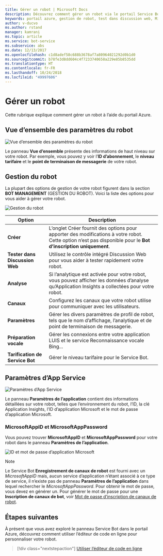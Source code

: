 ```yaml
---
title: Gérer un robot | Microsoft Docs
description: Découvrez comment gérer un robot via le portail Service Bot.
keywords: portail azure, gestion de robot, test dans discussion web, MicrosoftAppID, MicrosoftAppPassword, paramètres ’application
author: v-ducvo
ms.author: rstand
manager: kamrani
ms.topic: article
ms.service: bot-service
ms.subservice: abs
ms.date: 12/13/2017
ms.openlocfilehash: c1d8adef58c688b3678af7a80964021292d0b1d0
ms.sourcegitcommit: b78fe3d8dd604c4f7233740658a229e85b8535dd
ms.translationtype: HT
ms.contentlocale: fr-FR
ms.lasthandoff: 10/24/2018
ms.locfileid: "49997606"
---
```

# <a name="manage-a-bot"></a>Gérer un robot

Cette rubrique explique comment gérer un robot à l’aide du portail Azure.

## <a name="bot-settings-overview"></a>Vue d’ensemble des paramètres du robot

![Vue d’ensemble des paramètres du robot](~/media/azure-manage-a-bot/overview.png)

Le panneau **Vue d’ensemble** présente des informations de haut niveau sur votre robot. Par exemple, vous pouvez y voir l’**ID d’abonnement**, le **niveau tarifaire** et le **point de terminaison de messagerie** de votre robot.

## <a name="bot-management"></a>Gestion du robot

 La plupart des options de gestion de votre robot figurent dans la section **BOT MANAGEMENT** (GESTION DU ROBOT). Voici la liste des options pour vous aider à gérer votre robot.

![Gestion du robot](~/media/azure-manage-a-bot/bot-management.png)

| Option |  Description |
| ---- | ---- |
| **Créer** | L’onglet Créer fournit des options pour apporter des modifications à votre robot. Cette option n’est pas disponible pour le **Bot d’inscription uniquement**. |
| **Tester dans Discussion Web** | Utilisez le contrôle intégré Discussion Web pour vous aider à tester rapidement votre robot. |
| **Analyse** | Si l’analytique est activée pour votre robot, vous pouvez afficher les données d’analyse qu’Application Insights a collectées pour votre robot. |
| **Canaux** | Configurez les canaux que votre robot utilise pour communiquer avec les utilisateurs. |
| **Paramètres** | Gérer les divers paramètres de profil de robot, tels que le nom d’affichage, l’analytique et de point de terminaison de messagerie. |
| **Préparation vocale** | Gérer les connexions entre votre application LUIS et le service Reconnaissance vocale Bing... |
| **Tarification de Service Bot** | Gérer le niveau tarifaire pour le Service Bot. |

## <a name="app-service-settings"></a>Paramètres d’App Service

![Paramètres d’App Service](~/media/azure-manage-a-bot/app-service-settings.png)

Le panneau **Paramètres de l’application** contient des informations détaillées sur votre robot, telles que l’environnement du robot, l’ID, la clé Application Insights, l’ID d’application Microsoft et le mot de passe d’application Microsoft.

### <a name="microsoftappid-and-microsoftapppassword"></a>MicrosoftAppID et MicrosoftAppPassword

Vous pouvez trouver **MicrosoftAppID** et **MicrosoftAppPassword** pour votre robot dans le panneau **Paramètres de l’application**.

![ID et mot de passe d’application Microsoft](~/media/azure-manage-a-bot/app-settings.png)

> [!NOTE]
> Le Service Bot **Enregistrement de canaux de robot** est fourni avec un *MicrosoftAppID* mais, aucun service d’application n’étant associé à ce type de service, il n’existe pas de panneau **Paramètres de l’application** dans lequel rechercher le *MicrosoftAppPassword*. Pour obtenir le mot de passe, vous devez en générer un. Pour générer le mot de passe pour une **Inscription de canaux de bot**, voir [Mot de passe d’inscription de canaux de robot](bot-service-quickstart-registration.md#bot-channels-registration-password).

## <a name="next-steps"></a>Étapes suivantes
À présent que vous avez exploré le panneau Service Bot dans le portail Azure, découvrez comment utiliser l’éditeur de code en ligne pour personnaliser votre robot.
> [!div class="nextstepaction"]
> [Utiliser l’éditeur de code en ligne](bot-service-build-online-code-editor.md)
